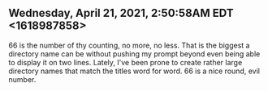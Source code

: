 ## Wednesday, April 21, 2021, 2:50:58AM EDT <1618987858>

66 is the number of thy counting, no more, no less. That is the biggest
a directory name can be without pushing my prompt beyond even being able
to display it on two lines. Lately, I've been prone to create rather
large directory names that match the titles word for word. 66 is a nice
round, evil number.

